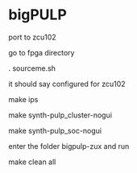 # bigPULP

port to zcu102

go to fpga directory 

. sourceme.sh

it should say configured for zcu102


make ips

make synth-pulp_cluster-nogui

make synth-pulp_soc-nogui

enter the folder bigpulp-zux and run

make clean all